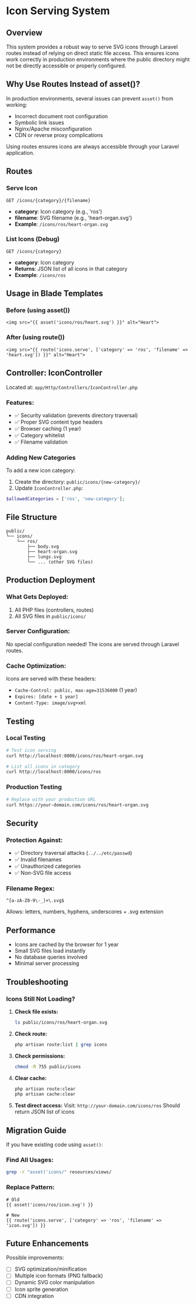 # Icon Serving System

## Overview

This system provides a robust way to serve SVG icons through Laravel routes instead of relying on direct static file access. This ensures icons work correctly in production environments where the public directory might not be directly accessible or properly configured.

## Why Use Routes Instead of asset()?

In production environments, several issues can prevent `asset()` from working:

- Incorrect document root configuration
- Symbolic link issues
- Nginx/Apache misconfiguration
- CDN or reverse proxy complications

Using routes ensures icons are always accessible through your Laravel application.

## Routes

### Serve Icon

```
GET /icons/{category}/{filename}
```

- **category**: Icon category (e.g., 'ros')
- **filename**: SVG filename (e.g., 'heart-organ.svg')
- **Example**: `/icons/ros/heart-organ.svg`

### List Icons (Debug)

```
GET /icons/{category}
```

- **category**: Icon category
- **Returns**: JSON list of all icons in that category
- **Example**: `/icons/ros`

## Usage in Blade Templates

### Before (using asset())

```blade
<img src="{{ asset('icons/ros/heart.svg') }}" alt="Heart">
```

### After (using route())

```blade
<img src="{{ route('icons.serve', ['category' => 'ros', 'filename' => 'heart.svg']) }}" alt="Heart">
```

## Controller: IconController

Located at: `app/Http/Controllers/IconController.php`

### Features:

- ✅ Security validation (prevents directory traversal)
- ✅ Proper SVG content type headers
- ✅ Browser caching (1 year)
- ✅ Category whitelist
- ✅ Filename validation

### Adding New Categories

To add a new icon category:

1. Create the directory: `public/icons/{new-category}/`
2. Update `IconController.php`:

```php
$allowedCategories = ['ros', 'new-category'];
```

## File Structure

```
public/
└── icons/
    └── ros/
        ├── body.svg
        ├── heart-organ.svg
        ├── lungs.svg
        └── ... (other SVG files)
```

## Production Deployment

### What Gets Deployed:

1. All PHP files (controllers, routes)
2. All SVG files in `public/icons/`

### Server Configuration:

No special configuration needed! The icons are served through Laravel routes.

### Cache Optimization:

Icons are served with these headers:

- `Cache-Control: public, max-age=31536000` (1 year)
- `Expires: [date + 1 year]`
- `Content-Type: image/svg+xml`

## Testing

### Local Testing

```bash
# Test icon serving
curl http://localhost:8000/icons/ros/heart-organ.svg

# List all icons in category
curl http://localhost:8000/icons/ros
```

### Production Testing

```bash
# Replace with your production URL
curl https://your-domain.com/icons/ros/heart-organ.svg
```

## Security

### Protection Against:

- ✅ Directory traversal attacks (`../../etc/passwd`)
- ✅ Invalid filenames
- ✅ Unauthorized categories
- ✅ Non-SVG file access

### Filename Regex:

```
^[a-zA-Z0-9\-_]+\.svg$
```

Allows: letters, numbers, hyphens, underscores + .svg extension

## Performance

- Icons are cached by the browser for 1 year
- Small SVG files load instantly
- No database queries involved
- Minimal server processing

## Troubleshooting

### Icons Still Not Loading?

1. **Check file exists:**

   ```bash
   ls public/icons/ros/heart-organ.svg
   ```

2. **Check route:**

   ```bash
   php artisan route:list | grep icons
   ```

3. **Check permissions:**

   ```bash
   chmod -R 755 public/icons
   ```

4. **Clear cache:**

   ```bash
   php artisan route:clear
   php artisan cache:clear
   ```

5. **Test direct access:**
   Visit: `http://your-domain.com/icons/ros`
   Should return JSON list of icons

## Migration Guide

If you have existing code using `asset()`:

### Find All Usages:

```bash
grep -r "asset('icons/" resources/views/
```

### Replace Pattern:

```blade
# Old
{{ asset('icons/ros/icon.svg') }}

# New
{{ route('icons.serve', ['category' => 'ros', 'filename' => 'icon.svg']) }}
```

## Future Enhancements

Possible improvements:

- [ ] SVG optimization/minification
- [ ] Multiple icon formats (PNG fallback)
- [ ] Dynamic SVG color manipulation
- [ ] Icon sprite generation
- [ ] CDN integration
